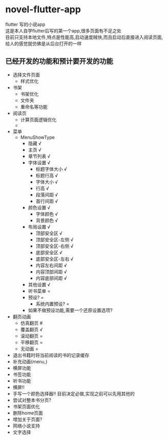 # novel-flutter-app
flutter 写的小说app   
这是本人自学flutter后写的第一个app,很多页面有不足之处  
目前只支持本地文件,特点是性能高,启动速度贼快,而且启动后直接进入阅读页面,给人的感觉就仿佛是从后台打开的一样  
## 已经开发的功能和预计要开发的功能
- 选择文件页面
  - 样式优化
- 书架
  - 书架优化
  - 文件夹
  - 重命名等功能
- 阅读页
  - 计算页面逻辑优化
  - 
- 菜单
	- MenuShowType
		- 隐藏 					√
		- 主页					√
		- 章节列表				√
		- 字体设置				√
			- 标题字体大小		√
			- 标题行高 			√
			- 字体大小 			√
			- 行高 				√
			- 段落间距 			√
			- 首行间距 			√
		- 颜色设置 				√
			- 字体颜色 			√
			- 背景颜色 			√
		- 布局设置 				√
			- 顶部安全区 		√
			- 顶部安全区-左侧 	√
			- 顶部安全区-右侧 	√
			- 底部安全区 		√
			- 底部安全区-左右 	√
			- 内容左右间距 		√
			- 内容顶部间距 		√
			- 内容底部间距 		√
		- 其他设置				√
		- 听书菜单				=
		- 预设?					=
			- 系统内置预设?		=
    	- 如果不做预设功能,需要一个还原设置选项?
- 翻页动画
  - 仿真翻页 #
  - 覆盖翻页 √
  - 滚动翻页 =
  - 平移翻页 =
  - 无动画   =
- 退出书籍时将当前阅读的书的记录缓存
- 补充动画(menu,)
- 横屏功能
- 书签功能
- 听书功能
- 横屏!!
- 手写一个颜色选择器!! 目前决定必做,实现之前可以先用其他的
- 尝试对整本书分页?
- 书架页面优化
- 删除home页面
- 增加关于页面?
- 网络小说支持
- 文字选择
